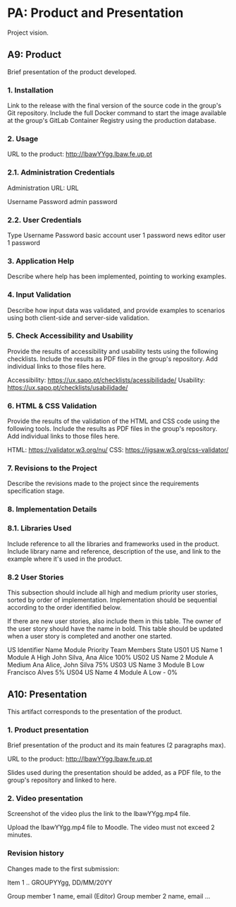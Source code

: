 # PA: Product and Presentation
Project vision.

## A9: Product
Brief presentation of the product developed.

### 1. Installation
Link to the release with the final version of the source code in the group's Git repository.
Include the full Docker command to start the image available at the group's GitLab Container Registry using the production database.

### 2. Usage
URL to the product: http://lbawYYgg.lbaw.fe.up.pt

### 2.1. Administration Credentials
Administration URL: URL

Username	Password
admin	password

### 2.2. User Credentials
Type	Username	Password
basic account	user 1	password
news editor	user 1	password

### 3. Application Help
Describe where help has been implemented, pointing to working examples.

### 4. Input Validation
Describe how input data was validated, and provide examples to scenarios using both client-side and server-side validation.

### 5. Check Accessibility and Usability
Provide the results of accessibility and usability tests using the following checklists. Include the results as PDF files in the group's repository. Add individual links to those files here.

Accessibility: https://ux.sapo.pt/checklists/acessibilidade/
Usability: https://ux.sapo.pt/checklists/usabilidade/

### 6. HTML & CSS Validation
Provide the results of the validation of the HTML and CSS code using the following tools. Include the results as PDF files in the group's repository. Add individual links to those files here.

HTML: https://validator.w3.org/nu/
CSS: https://jigsaw.w3.org/css-validator/

### 7. Revisions to the Project
Describe the revisions made to the project since the requirements specification stage.

### 8. Implementation Details
### 8.1. Libraries Used
Include reference to all the libraries and frameworks used in the product.
Include library name and reference, description of the use, and link to the example where it's used in the product.

### 8.2 User Stories
This subsection should include all high and medium priority user stories, sorted by order of implementation. Implementation should be sequential according to the order identified below.

If there are new user stories, also include them in this table. The owner of the user story should have the name in bold. This table should be updated when a user story is completed and another one started.

US Identifier	Name	Module	Priority	Team Members	State
US01	US Name 1	Module A	High	John Silva, Ana Alice	100%
US02	US Name 2	Module A	Medium	Ana Alice, John Silva	75%
US03	US Name 3	Module B	Low	Francisco Alves	5%
US04	US Name 4	Module A	Low	-	0%

## A10: Presentation
This artifact corresponds to the presentation of the product.

### 1. Product presentation
Brief presentation of the product and its main features (2 paragraphs max).

URL to the product: http://lbawYYgg.lbaw.fe.up.pt

Slides used during the presentation should be added, as a PDF file, to the group's repository and linked to here.

### 2. Video presentation
Screenshot of the video plus the link to the lbawYYgg.mp4 file.

Upload the lbawYYgg.mp4 file to Moodle.
The video must not exceed 2 minutes.

### Revision history
Changes made to the first submission:

Item 1
..
GROUPYYgg, DD/MM/20YY

Group member 1 name, email (Editor)
Group member 2 name, email
...